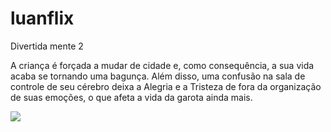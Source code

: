 # luanflix

Divertida mente 2

A criança é forçada a mudar de cidade e, como consequência, a sua vida acaba se tornando uma bagunça. Além disso, uma confusão na sala de controle de seu cérebro deixa a Alegria e a Tristeza de fora da organização de suas emoções, o que afeta a vida da garota ainda mais.

![](https://tenor.com/pt-BR/view/inside-out-2-joy-sadness-fear-anger-gif-2878242388717296165)

